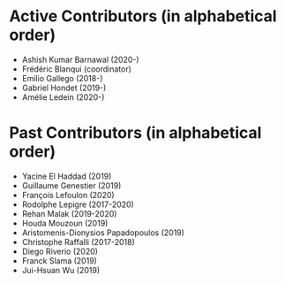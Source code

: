 Active Contributors (in alphabetical order)
===========================================

- Ashish Kumar Barnawal (2020-)
- Frédéric Blanqui (coordinator)
- Emilio Gallego (2018-)
- Gabriel Hondet (2019-)
- Amélie Ledein (2020-)

Past Contributors (in alphabetical order)
=========================================

- Yacine El Haddad (2019)
- Guillaume Genestier (2019)
- François Lefoulon (2020)
- Rodolphe Lepigre (2017-2020)
- Rehan Malak (2019-2020)
- Houda Mouzoun (2019)
- Aristomenis-Dionysios Papadopoulos (2019)
- Christophe Raffalli (2017-2018)
- Diego Riverio (2020)
- Franck Slama (2019)
- Jui-Hsuan Wu (2019)
